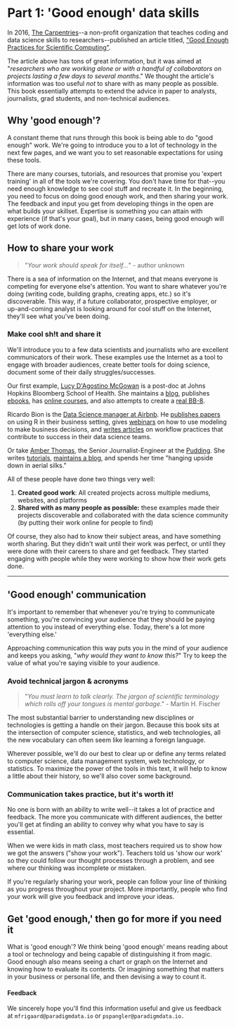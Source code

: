 # Part 1: 'Good enough' data skills 

In 2016, [The Carpentries](https://carpentries.org/)--a non-profit organization that teaches coding and data science skills to researchers--published an article titled, ["Good Enough Practices for Scientific Computing"](https://swcarpentry.github.io/good-enough-practices-in-scientific-computing/).

The article above has tons of great information, but it was aimed at "*researchers who are working alone or with a handful of collaborators on projects lasting a few days to several months*." We thought the article's information was too useful *not* to share with as many people as possible. This book essentially attempts to extend the advice in paper to analysts, journalists, grad students, and non-technical audiences. 

## Why 'good enough'?

A constant theme that runs through this book is being able to do "good enough" work. We're going to introduce you to a lot of technology in the next few pages, and we want you to set reasonable expectations for using these tools. 

There are many courses, tutorials, and resources that promise you 'expert training' in all of the tools we're covering. You don't have time for that--you need enough knowledge to see cool stuff and recreate it. In the beginning, you need to focus on doing good enough work, and then sharing your work. The feedback and input you get from developing things in the open are what builds your skillset. Expertise is something you can attain with experience (if that's your goal), but in many cases, being good enough will get lots of work done.

## How to share your work 

> "*Your work should speak for itself...*" - author unknown

There is a sea of information on the Internet, and that means everyone is competing for everyone else's attention. You want to share whatever you're doing (writing code, building graphs, creating apps, etc.) so it's discoverable. This way, if a future collaborator, prospective employer, or up-and-coming analyst is looking around for cool stuff on the Internet, they'll see what you've been doing.

### Make cool sh!t and share it

We'll introduce you to a few data scientists and journalists who are excellent communicators of their work. These examples use the Internet as a tool to engage with broader audiences, create better tools for doing science, document some of their daily struggles/successes. 

Our first example,  [Lucy D'Agostino McGowan](https://www.lucymcgowan.com/) is a post-doc at Johns Hopkins Bloomberg School of Health. She maintains a [blog](https://livefreeordichotomize.com/), publishes [ebooks](https://leanpub.com/ggplot2in2), has [online courses](https://leanpub.com/u/lucymcgowan), and also attempts to create a [real BB-8](https://magazine.amstat.org/blog/2017/11/01/lucy-dagostino-mcgowan-and-ryan-jarrett/).  

Ricardo Bion is the [Data Science manager at Airbnb](https://t.co/EaT2pX2wWm?amp=1). He [publishes papers](https://peerj.com/preprints/3182/) on using R in their business setting, gives [webinars](https://www.rstudio.com/resources/videos/airbnb/) on how to use modeling to make business decisions, and [writes articles](https://medium.com/airbnb-engineering/using-r-packages-and-education-to-scale-data-science-at-airbnb-906faa58e12d) on workflow practices that contribute to success in their data science teams.

Or take [Amber Thomas](https://twitter.com/puddingviz), the Senior Journalist-Engineer at the [Pudding](https://pudding.cool/). She writes [tutorials](https://pudding.cool/process/flexbox-layout/), [maintains a blog](https://amber.rbind.io/), and spends her time "hanging upside down in aerial silks."

All of these people have done two things very well: 

1. **Created good work**: All created projects across multiple mediums,  websites, and platforms 
2. **Shared with as many people as possible:** these examples made their projects discoverable and collaborated with the data science community (by putting their work online for people to find)

Of course, they also had to know their subject areas, and have something worth sharing. But they didn't wait until their work was perfect, or until they were done with their careers to share and get feedback. They started engaging with people while they were working to show how their work gets done. 

---

## 'Good enough' communication

It's important to remember that whenever you're trying to communicate something, you're convincing your audience that they should be paying attention to you instead of everything else. Today, there's a lot more 'everything else.'

Approaching communication this way puts you in the mind of your audience and keeps you asking, "*why would they want to know this?*" Try to keep the value of what you're saying visible to your audience.

### Avoid technical jargon & acronyms 

> "*You must learn to talk clearly. The jargon of scientific terminology which rolls off your tongues is mental garbage*." - Martin H. Fischer

The most substantial barrier to understanding new disciplines or technologies is getting a handle on their jargon. Because this book sits at the intersection of computer science, statistics, and web technologies, all the new vocabulary can often seem like learning a foreign language. 

Wherever possible, we'll do our best to clear up or define any terms related to computer science, data management system, web technology, or statistics. To maximize the power of the tools in this text, it will help to know a little about their history, so we'll also cover some background.

### Communication takes practice, but it's worth it!

No one is born with an ability to write well--it takes a lot of practice and feedback. The more you communicate with different audiences, the better you'll get at finding an ability to convey why what you have to say is essential. 

When we were kids in math class, most teachers required us to show how we got the answers ("show your work"). Teachers told us 'show our work' so they could follow our thought processes through a problem, and see where our thinking was incomplete or mistaken. 

If you're regularly sharing your work, people can follow your line of thinking as you progress throughout your project. More importantly, people who find your work will give you feedback and improve your ideas. 

## Get 'good enough,' then go for more if you need it

What is 'good enough'? We think being 'good enough' means reading about a tool or technology and being capable of distinguishing it from magic. Good enough also means seeing a chart or graph on the Internet and knowing how to evaluate its contents. Or imagining something that matters in your business or personal life, and then devising a way to count it. 

#### Feedback

We sincerely hope you'll find this information useful and give us feedback at `mfrigaard@paradigmdata.io` or `pspangler@paradigmdata.io.`

